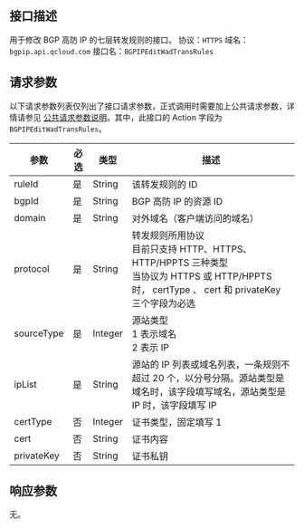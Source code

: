 ## 接口描述
用于修改 BGP 高防 IP 的七层转发规则的接口。
协议：`HTTPS`
域名：`bgpip.api.qcloud.com`
接口名：`BGPIPEditWadTransRules`

## 请求参数
以下请求参数列表仅列出了接口请求参数，正式调用时需要加上公共请求参数，详情请参见 [公共请求参数说明](/document/api/213/6976)。其中，此接口的 Action 字段为 `BGPIPEditWadTransRules`。

| 参数 | 必选 | 类型 | 描述 |
|---------|---------|---------|---------|
| ruleId | 是 | String | 该转发规则的 ID |
| bgpId | 是 | String | BGP 高防 IP 的资源 ID |
| domain | 是 | String | 对外域名（客户端访问的域名） |
| protocol | 是 | String |转发规则所用协议</br>目前只支持 HTTP、HTTPS、HTTP/HPPTS 三种类型</br>当协议为 HTTPS 或 HTTP/HPPTS 时，  certType 、 cert 和 privateKey 三个字段为必选 |
| sourceType | 是 | Integer | 源站类型</br>1 表示域名</br>2 表示 IP |
| ipList | 是 | String | 源站的 IP 列表或域名列表，一条规则不超过 20 个，以分号分隔。源站类型是域名时，该字段填写域名，源站类型是 IP 时，该字段填写 IP |
| certType | 否 | Integer | 证书类型，固定填写 1  |
| cert | 否 | String | 证书内容 |
| privateKey | 否 | String | 证书私钥 |

## 响应参数
无。